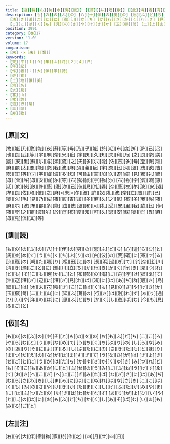 ```yaml
---
title: [遊][覧][布][勢][水][海][賦][一][首][[并][短][歌]] [[此][海][者][有][射][水][郡][舊][江][村][也]]
description: [も][の][の][ふ][の] [八][十][伴][の][男][の] [思][ふ][ど][ち] [心][遣][ら][む][と] [馬][並][め][て] [う][ち][く][ち][ぶ][り][の] [白][波][の] [荒][礒][に][寄][す][る] [渋][谿][の] [崎][た][廻][り] [松][田][江][の] [長][浜][過][ぎ][て] [宇][奈][比][川]
  [清][き][瀬][ご][と][に] [鵜][川][立][ち] [か][行][き][か][く][行][き] [見][つ][れ][ど][も] [そ][こ][も][飽][か][に][と] [布][勢][の][海][に] [舟][浮][け][据][ゑ][て] [沖][辺][漕][ぎ] [辺][に][漕][ぎ][見][れ][ば] [渚][に][は] [あ][ぢ][群][騒][き] [島][廻][に][は] [木][末][花][咲][き]
  [こ][こ][ば][く][も] [見][の][さ][や][け][き][か] [玉][櫛][笥] [二][上][山][に] [延][ふ][蔦][の] [行][き][は][別][れ][ず] [あ][り][通][ひ] [い][や][年][の][は][に] [思][ふ][ど][ち] [か][く][し][遊][ば][む] [今][も][見][る][ご][と]
position: 3991
category: [巻]17
version: '1.0'
volume: 17
comparison:
- [末] -> [未] [[類]]
keywords:
- [天][平][１][９][年][４][月][２][４][日]
- [年][紀]
- [作][者][：][大][伴][家][持]
- [遊][覧]
- [土][地][讃][美]
- [地][名]
- [氷][見]
- [富][山]
- [枕][詞]
- [道][行][翮]
- [高][岡]
- [寿][歌]
---
```


## [原][文]

[物][能][乃][敷][能] [夜][蘇][等][母][乃][乎][能] [於][毛][布][度][知] [許][己][呂][也][良][武][等] [宇][麻][奈][米][氐] [宇][知][久][知][夫][利][乃] [之][良][奈][美][能] [安][里][蘇][尓][与][須][流] [之][夫][多][尓][能] [佐][吉][多][母][登][保][理] [麻][都][太][要][能] [奈][我][波][麻][須][義][氐] [宇][奈][比][河][波] [伎][欲][吉][勢][其][等][尓] [宇][加][波][多][知] [可][由][吉][加][久][遊][岐] [見][都][礼][騰][母] [曽][許][母][安][加][尓][等] [布][勢][能][宇][弥][尓] [布][祢][宇][氣][須][恵][氐] [於][伎][敝][許][藝] [邊][尓][己][伎][見][礼][婆] [奈][藝][左][尓][波] [安][遅][牟][良][佐][和][伎] [之][麻]<[未]>[尓][波] [許][奴][礼][波][奈][左][吉] [許][己][婆][久][毛] [見][乃][佐][夜][氣][吉][加] [多][麻][久][之][氣] [布][多][我][弥][夜][麻][尓] [波][布][都][多][能] [由][伎][波][和][可][礼][受] [安][里][我][欲][比] [伊][夜][登][之][能][波][尓] [於][母][布][度][知] [可][久][思][安][蘇][婆][牟] [異][麻][母][見][流][其][等]

## [訓][読]

[も][の][の][ふ][の] [八][十][伴][の][男][の] [思][ふ][ど][ち] [心][遣][ら][む][と] [馬][並][め][て] [う][ち][く][ち][ぶ][り][の] [白][波][の] [荒][礒][に][寄][す][る] [渋][谿][の] [崎][た][廻][り] [松][田][江][の] [長][浜][過][ぎ][て] [宇][奈][比][川] [清][き][瀬][ご][と][に] [鵜][川][立][ち] [か][行][き][か][く][行][き] [見][つ][れ][ど][も] [そ][こ][も][飽][か][に][と] [布][勢][の][海][に] [舟][浮][け][据][ゑ][て] [沖][辺][漕][ぎ] [辺][に][漕][ぎ][見][れ][ば] [渚][に][は] [あ][ぢ][群][騒][き] [島][廻][に][は] [木][末][花][咲][き] [こ][こ][ば][く][も] [見][の][さ][や][け][き][か] [玉][櫛][笥] [二][上][山][に] [延][ふ][蔦][の] [行][き][は][別][れ][ず] [あ][り][通][ひ] [い][や][年][の][は][に] [思][ふ][ど][ち] [か][く][し][遊][ば][む] [今][も][見][る][ご][と]

## [仮][名]

[も][の][の][ふ][の] [や][そ][と][も][の][を][の] [お][も][ふ][ど][ち] [こ][こ][ろ][や][ら][む][と] [う][ま][な][め][て] [う][ち][く][ち][ぶ][り][の] [し][ら][な][み][の] [あ][り][そ][に][よ][す][る] [し][ぶ][た][に][の] [さ][き][た][も][と][ほ][り] [ま][つ][だ][え][の] [な][が][は][ま][す][ぎ][て] [う][な][ひ][が][は] [き][よ][き][せ][ご][と][に] [う][か][は][た][ち] [か][ゆ][き][か][く][ゆ][き] [み][つ][れ][ど][も] [そ][こ][も][あ][か][に][と] [ふ][せ][の][う][み][に] [ふ][ね][う][け][す][ゑ][て] [お][き][へ][こ][ぎ] [へ][に][こ][ぎ][み][れ][ば] [な][ぎ][さ][に][は] [あ][ぢ][む][ら][さ][わ][き] [し][ま][み][に][は] [こ][ぬ][れ][は][な][さ][き] [こ][こ][ば][く][も] [み][の][さ][や][け][き][か] [た][ま][く][し][げ] [ふ][た][が][み][や][ま][に] [は][ふ][つ][た][の] [ゆ][き][は][わ][か][れ][ず] [あ][り][が][よ][ひ] [い][や][と][し][の][は][に] [お][も][ふ][ど][ち] [か][く][し][あ][そ][ば][む] [い][ま][も][み][る][ご][と]

## [左][注]

[右][守][大][伴][宿][祢][家][持][作][之] [[四][月][廿][四][日]]
